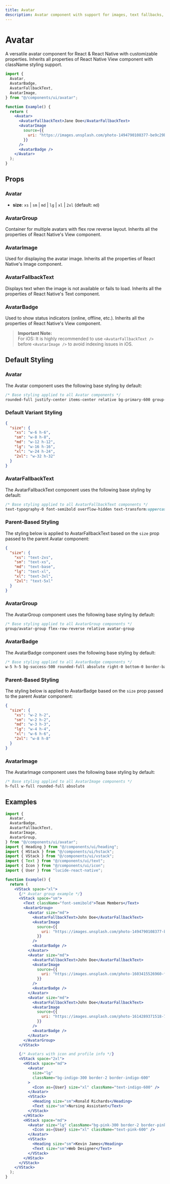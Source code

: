 ```yaml
---
title: Avatar
description: Avatar component with support for images, text fallbacks, and status indicators.
---
```


# Avatar

A versatile avatar component for React & React Native with customizable properties. Inherits all properties of React Native View component with className styling support.

```jsx
import {
  Avatar,
  AvatarBadge,
  AvatarFallbackText,
  AvatarImage,
} from "@/components/ui/avatar";

function Example() {
  return (
    <Avatar>
      <AvatarFallbackText>Jane Doe</AvatarFallbackText>
      <AvatarImage
        source={{
          uri: "https://images.unsplash.com/photo-1494790108377-be9c29b29330?ixlib=rb-1.2.1&ixid=MnwxMjA3fDB8MHxwaG90by1wYWdlfHx8fGVufDB8fHx8&auto=format&fit=crop&w=687&q=80",
        }}
      />
      <AvatarBadge />
    </Avatar>
  );
}
```

## Props

### Avatar

- **size**: `xs` | `sm` | `md` | `lg` | `xl` | `2xl` (default: `md`)

### AvatarGroup

Container for multiple avatars with flex row reverse layout.
Inherits all the properties of React Native's View component.

### AvatarImage

Used for displaying the avatar image.
Inherits all the properties of React Native's Image component.

### AvatarFallbackText

Displays text when the image is not available or fails to load.
Inherits all the properties of React Native's Text component.

### AvatarBadge

Used to show status indicators (online, offline, etc.).
Inherits all the properties of React Native's View component.

> **Important Note:**  
> For iOS: It is highly recommended to use `<AvatarFallbackText />` before `<AvatarImage />` to avoid indexing issues in iOS.

## Default Styling

### Avatar

<!-- BASE_STYLE_START -->

The Avatar component uses the following base styling by default:

```css
/* Base styling applied to all Avatar components */
rounded-full justify-center items-center relative bg-primary-600 group-[.avatar-group]/avatar-group:-ml-2.5
```

<!-- BASE_STYLE_END -->

### Default Variant Styling

<!-- VARIANT_STYLES_START -->

```json
{
  "size": {
    "xs": "w-6 h-6",
    "sm": "w-8 h-8",
    "md": "w-12 h-12",
    "lg": "w-16 h-16",
    "xl": "w-24 h-24",
    "2xl": "w-32 h-32"
  }
}
```

<!-- VARIANT_STYLES_END -->

### AvatarFallbackText

<!-- BASE_STYLE_START -->

The AvatarFallbackText component uses the following base styling by default:

```css
/* Base styling applied to all AvatarFallbackText components */
text-typography-0 font-semibold overflow-hidden text-transform:uppercase web:cursor-default
```

<!-- BASE_STYLE_END -->

### Parent-Based Styling

The styling below is applied to AvatarFallbackText based on the `size` prop passed to the parent Avatar component:

```json
{
  "size": {
    "xs": "text-2xs",
    "sm": "text-xs",
    "md": "text-base",
    "lg": "text-xl",
    "xl": "text-3xl",
    "2xl": "text-5xl"
  }
}
```

### AvatarGroup

<!-- BASE_STYLE_START -->

The AvatarGroup component uses the following base styling by default:

```css
/* Base styling applied to all AvatarGroup components */
group/avatar-group flex-row-reverse relative avatar-group
```

<!-- BASE_STYLE_END -->

### AvatarBadge

<!-- BASE_STYLE_START -->

The AvatarBadge component uses the following base styling by default:

```css
/* Base styling applied to all AvatarBadge components */
w-5 h-5 bg-success-500 rounded-full absolute right-0 bottom-0 border-background-0 border-2
```

<!-- BASE_STYLE_END -->

### Parent-Based Styling

The styling below is applied to AvatarBadge based on the `size` prop passed to the parent Avatar component:

```json
{
  "size": {
    "xs": "w-2 h-2",
    "sm": "w-2 h-2",
    "md": "w-3 h-3",
    "lg": "w-4 h-4",
    "xl": "w-6 h-6",
    "2xl": "w-8 h-8"
  }
}
```

### AvatarImage

<!-- BASE_STYLE_START -->

The AvatarImage component uses the following base styling by default:

```css
/* Base styling applied to all AvatarImage components */
h-full w-full rounded-full absolute
```

<!-- BASE_STYLE_END -->

## Examples

```jsx
import {
  Avatar,
  AvatarBadge,
  AvatarFallbackText,
  AvatarImage,
  AvatarGroup,
} from "@/components/ui/avatar";
import { Heading } from "@/components/ui/heading";
import { HStack } from "@/components/ui/hstack";
import { VStack } from "@/components/ui/vstack";
import { Text } from "@/components/ui/text";
import { Icon } from "@/components/ui/icon";
import { User } from "lucide-react-native";

function Example() {
  return (
    <VStack space="xl">
      {/* Avatar group example */}
      <VStack space="sm">
        <Text className="font-semibold">Team Members</Text>
        <AvatarGroup>
          <Avatar size="md">
            <AvatarFallbackText>John Doe</AvatarFallbackText>
            <AvatarImage
              source={{
                uri: "https://images.unsplash.com/photo-1494790108377-be9c29b29330?ixlib=rb-1.2.1&ixid=MnwxMjA3fDB8MHxwaG90by1wYWdlfHx8fGVufDB8fHx8&auto=format&fit=crop&w=687&q=80",
              }}
            />
            <AvatarBadge />
          </Avatar>
          <Avatar size="md">
            <AvatarFallbackText>John Doe</AvatarFallbackText>
            <AvatarImage
              source={{
                uri: "https://images.unsplash.com/photo-1603415526960-f7e0328c63b1?ixlib=rb-1.2.1&ixid=MnwxMjA3fDB8MHxwaG90by1wYWdlfHx8fGVufDB8fHx8&auto=format&fit=crop&w=1470&q=80",
              }}
            />
            <AvatarBadge />
          </Avatar>
          <Avatar size="md">
            <AvatarFallbackText>John Doe</AvatarFallbackText>
            <AvatarImage
              source={{
                uri: "https://images.unsplash.com/photo-1614289371518-722f2615943d?ixlib=rb-1.2.1&ixid=MnwxMjA3fDB8MHxwaG90by1wYWdlfHx8fGVufDB8fHx8&auto=format&fit=crop&w=687&q=80",
              }}
            />
            <AvatarBadge />
          </Avatar>
        </AvatarGroup>
      </VStack>

      {/* Avatars with icon and profile info */}
      <VStack space="2xl">
        <HStack space="md">
          <Avatar
            size="lg"
            className="bg-indigo-300 border-2 border-indigo-600"
          >
            <Icon as={User} size="xl" className="text-indigo-600" />
          </Avatar>
          <VStack>
            <Heading size="sm">Ronald Richards</Heading>
            <Text size="sm">Nursing Assistant</Text>
          </VStack>
        </HStack>
        <HStack space="md">
          <Avatar size="lg" className="bg-pink-300 border-2 border-pink-600">
            <Icon as={User} size="xl" className="text-pink-600" />
          </Avatar>
          <VStack>
            <Heading size="sm">Kevin James</Heading>
            <Text size="sm">Web Designer</Text>
          </VStack>
        </HStack>
      </VStack>
    </VStack>
  );
}
```
